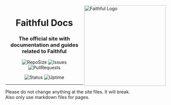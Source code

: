 <img src="https://database.faithfulpack.net/images/branding/logos/transparent/512/f32_logo.png" alt="Faithful Logo" align="right" height="256px">
<div align="center">
  <h1>Faithful Docs</h1>
  <h3>The official site with documentation and guides related to Faithful</h3>

![RepoSize](https://img.shields.io/github/repo-size/Faithful-Resource-Pack/Docs)
![Issues](https://img.shields.io/github/issues/Faithful-Resource-Pack/Docs)
![PullRequests](https://img.shields.io/github/issues-pr/Faithful-Resource-Pack/Docs)

![Status](https://status.faithfulpack.net/api/badge/3/status)
![Uptime](https://status.faithfulpack.net/api/badge/3/uptime/24?label=24h%20&labelSuffix=Uptime)
</div>

---

Please do not change anything at the site files. It will break.<br>
Also only use markdown files for pages.
